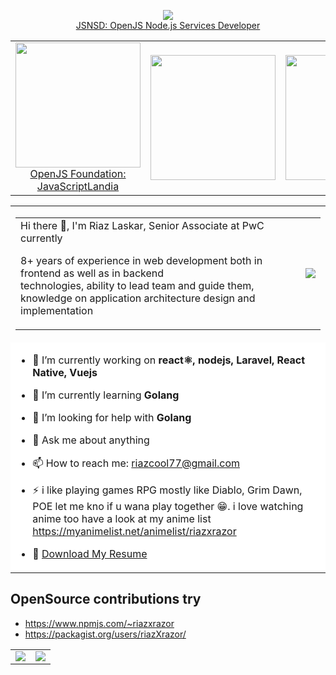 <!-- <p align="center">
    <img width=200 src=https://github.com/riazXrazor/riazXrazor/blob/master/fd373f86-fbf3-4a3c-9160-d0531e9b0eac.gif/><br/>
    <img src=https://komarev.com/ghpvc/?username=riazXrazor alt="Riaz Laskar"/> <br/>
  <br/>
</p> -->

<p align="center">
 <a href="https://www.credly.com/badges/a1d5e9d3-84ec-4b4a-bb9e-e2dd886d2811/public_url" target="_blank"><img src="https://user-images.githubusercontent.com/13194363/174869418-bf4f902f-c757-4628-a56a-d7e496070874.png" /><br/>
 JSNSD: OpenJS Node.js Services Developer</a>
</p>
<table border="0" width="100%">
  <tr>
         <td align="center"><a href="https://www.credly.com/badges/6b671e07-f71f-48dd-94e7-8eea24ea3dcb/public_url" target="_blank"><img width=200 src=https://user-images.githubusercontent.com/13194363/174871417-f837f679-ee28-4b59-a8bd-a2eed25e8f80.png /><br/>
          OpenJS Foundation: JavaScriptLandia</a>
         </td>  
         <td><img width=200 src=https://i.stack.imgur.com/sNUgX.png/></td>  
         <td><img width=200 src=https://i.stack.imgur.com/HVkH8.png/></td>  
         <td><img width=200 src=https://i.stack.imgur.com/eGeak.png/></td>  
         <td><img width=200 src=https://i.stack.imgur.com/cX0zR.png/></td>  
  </tr>
</table>




<table border="0" width="100%">
  <tr>
    <td align="center"><table border="0" width="100%">
          <tr>
            <td>Hi there 👋, I'm Riaz Laskar, Senior Associate at PwC currently</br>

8+ years of experience in web development both in</br>
frontend as well as in backend </br>
technologies, ability to lead team and guide them,</br>
knowledge on application architecture design and implementation</td><td><img src=https://github.com/riazXrazor/riazXrazor/blob/master/fd373f86-fbf3-4a3c-9160-d0531e9b0eac.gif/></td>
          </td>
        </table></td></tr>
  <tr>
     <td colspan=2 bgcolor="#fff">
     
- 🔭 I’m currently working on **react⚛️, nodejs, Laravel, React Native, Vuejs** 
- 🌱 I’m currently learning **Golang** 
- 🤔 I’m looking for help with **Golang**
- 💬 Ask me about anything
- 📫 How to reach me: riazcool77@gmail.com
- ⚡ i like playing games RPG mostly like Diablo, Grim Dawn, POE let me kno if u wana play together 😁. 
     i love watching anime too have a look at my anime list 
     https://myanimelist.net/animelist/riazxrazor
 - :page_facing_up:  [Download My Resume](https://drive.google.com/uc?export=download&id=14694ZPLIj9bSp7XuTMn9O6mTanEqLfcS) 


     
     </td>
  </tr>
</table>


## OpenSource contributions try 
 - https://www.npmjs.com/~riazxrazor
 - https://packagist.org/users/riazXrazor/ 




<table border="0" width="100%">
  <tr>
    <td><img src=https://github-readme-stats.vercel.app/api?username=riazXrazor&show_icons=true]&hide=["contribs","prs"] /></td>
    <td><img src="https://github-readme-stats.vercel.app/api/top-langs/?username=riazXrazor&hide=html,css,EJS,SCSS&langs_count=10" /></td>
  </tr>
</table>






